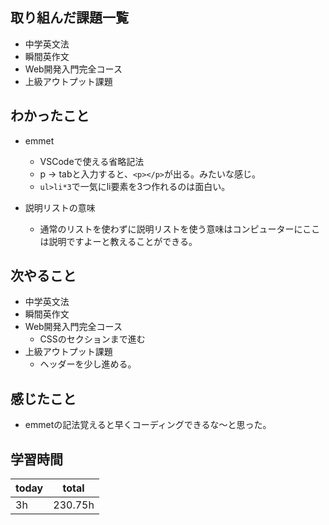## 取り組んだ課題一覧

- 中学英文法
- 瞬間英作文
- Web開発入門完全コース
- 上級アウトプット課題
## わかったこと

- emmet
	- VSCodeで使える省略記法
	- p -> tabと入力すると、`<p></p>`が出る。みたいな感じ。
	- `ul>li*3`で一気にli要素を3つ作れるのは面白い。

- 説明リストの意味
	- 通常のリストを使わずに説明リストを使う意味はコンピューターにここは説明ですよーと教えることができる。
## 次やること

- 中学英文法
- 瞬間英作文
- Web開発入門完全コース
	- CSSのセクションまで進む
- 上級アウトプット課題
	- ヘッダーを少し進める。

## 感じたこと

- emmetの記法覚えると早くコーディングできるな〜と思った。

## 学習時間

| today | total |
|----- | ----- | 
| 3h    |      230.75h | 



